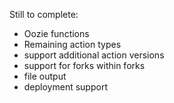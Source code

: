 
Still to complete:
* Oozie functions
* Remaining action types
* support additional action versions
* support for forks within forks
* file output
* deployment support

